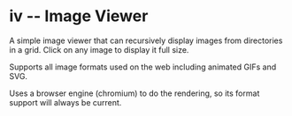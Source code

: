 iv -- Image Viewer
=========================

A simple image viewer that can recursively display images from directories in a
grid. Click on any image to display it full size.

Supports all image formats used on the web including animated GIFs and SVG.

Uses a browser engine (chromium) to do the rendering, so its format support
will always be current.
